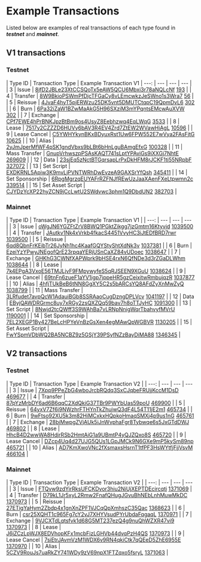 # Example Transactions

Listed below are examples of real transactions of each type found in _**testnet**_ and _**mainnet**_.

## V1 transactions

### Testnet

| Type ID | Transaction Type | Example Transaction V1
| ---: | --- | --- | --- |
| 3 | Issue | [8jfD2JBLe23XtCCSQoTx5eAW5QCU6Mbxi3r78aNQLcNf](https://testnode1.wavesnodes.com/transactions/info/8jfD2JBLe23XtCCSQoTx5eAW5QCU6Mbxi3r78aNQLcNf) [193](https://testnode1.wavesnodes.com/blocks/at/193) |
| 4 | Transfer | [8W9BkioPSWmPfDjcTFGaCy8vLEmcwkzJeSWno1s3Wra7](https://testnode1.wavesnodes.com/transactions/info/8W9BkioPSWmPfDjcTFGaCy8vLEmcwkzJeSWno1s3Wra7) [56](https://testnode1.wavesnodes.com/blocks/at/56) |
| 5 | Reissue | [4JvaF4hyT5pjERWzu25DK5vnt5DMUTCtqpC19QpmDvL6](https://testnode1.wavesnodes.com/transactions/info/4JvaF4hyT5pjERWzu25DK5vnt5DMUTCtqpC19QpmDvL6) [302](https://testnode1.wavesnodes.com/blocks/at/302) |
| 6 | Burn | [6Pa32iZaW1BZwMaAkG5H96SXziM3mYPqntsEMcwAuXVW](https://testnode1.wavesnodes.com/transactions/info/6Pa32iZaW1BZwMaAkG5H96SXziM3mYPqntsEMcwAuXVW) [302](https://testnode1.wavesnodes.com/blocks/at/302) |
| 7 | Exchange | [CPf7EWE4hPrBNKJpzBtBm9os4UsyZ8Eebhzwq4EqLWqG](https://testnode1.wavesnodes.com/transactions/info/CPf7EWE4hPrBNKJpzBtBm9os4UsyZ8Eebhzwq4EqLWqG) [3533](https://testnode1.wavesnodes.com/blocks/at/3533) |
| 8 | Lease | [7517y2CZZZD6HUVy6bAV3R4EV4Zrd7ZtEW2WVawHiAgL](https://testnode1.wavesnodes.com/transactions/info/7517y2CZZZD6HUVy6bAV3R4EV4Zrd7ZtEW2WVawHiAgL) [10596](https://testnode1.wavesnodes.com/blocks/at/10596) |
| 9 | Lease Cancel | [C5YWHYkynBKxBDyuxRst1Uw6FPW552E7wVya2FAsFjtG](https://testnode1.wavesnodes.com/transactions/info/C5YWHYkynBKxBDyuxRst1Uw6FPW552E7wVya2FAsFjtG) [10625](https://testnode1.wavesnodes.com/blocks/at/10625) |
| 10 | Alias | [2yJmJperMfWF4pSK1gndVbxs9bLBt6bHnLguBAmgEfxG](https://testnode1.wavesnodes.com/transactions/info/2yJmJperMfWF4pSK1gndVbxs9bLBt6bHnLguBAmgEfxG) [100328](https://testnode1.wavesnodes.com/blocks/at/100328) |
| 11 | Mass Transfer | [GnupVrhwszpPSAsKAQT741sLptYPAviGs9iXXGj7NhtE](https://testnode1.wavesnodes.com/transactions/info/GnupVrhwszpPSAsKAQT741sLptYPAviGs9iXXGj7NhtE) [269609](https://testnode1.wavesnodes.com/blocks/at/269609) |
| 12 | Data | [23sjEq5zNctBTGqrsapLrPxDkHFM8rJCKF1ti55NRpbF](https://testnode1.wavesnodes.com/transactions/info/23sjEq5zNctBTGqrsapLrPxDkHFM8rJCKF1ti55NRpbF) [327072](https://testnode1.wavesnodes.com/blocks/at/327072) |
| 13 | Set Script | [EXDKRNL5Apiw3K9mvLjPVNTWRhDwEvzeA9GAXSrYfQsh](https://testnode1.wavesnodes.com/transactions/info/EXDKRNL5Apiw3K9mvLjPVNTWRhDwEvzeA9GAXSrYfQsh) [345411](https://testnode1.wavesnodes.com/blocks/at/345411) |
| 14 | Set Sponsorship | [6RpgMgrzqEUYAFrRZFNJfREwUzJaaXAenFXeLtpwmn2c](https://testnode1.wavesnodes.com/transactions/info/6RpgMgrzqEUYAFrRZFNJfREwUzJaaXAenFXeLtpwmn2c) [339514](https://testnode1.wavesnodes.com/blocks/at/339514) |
| 15 | Set Asset Script | [CJYDzYcXP22hyZCN9jCcLwtU2SWdvwc3phm1Q9DbdUN2](https://testnode1.wavesnodes.com/transactions/info/CJYDzYcXP22hyZCN9jCcLwtU2SWdvwc3phm1Q9DbdUN2) [382703](https://testnode1.wavesnodes.com/blocks/at/382703) |

### Mainnet

| Type ID | Transaction Type | Example Transaction V1 |
| ---: | --- | --- | --- |
| 3 | Issue | [oWgJN6YGZFtZrV8BWQ1PGktZikgg7jzGmtm16Ktyvjd](https://nodes.wavesnodes.com/transactions/info/oWgJN6YGZFtZrV8BWQ1PGktZikgg7jzGmtm16Ktyvjd) [1039500](https://nodes.wavesnodes.com/blocks/at/1039500) |
| 4 | Transfer | [JAutkv1Nk4xVrkb4fkacS4451VvyHC3iJtEDfBRD7rwr](https://nodes.wavesnodes.com/transactions/info/JAutkv1Nk4xVrkb4fkacS4451VvyHC3iJtEDfBRD7rwr) [1039500](https://nodes.wavesnodes.com/blocks/at/1039500) |
| 5 | Reissue | [6qd8QbnFrKEibTr26JyNh1hc4KaafGQYStyShtXdNk3v](https://nodes.wavesnodes.com/transactions/info/6qd8QbnFrKEibTr26JyNh1hc4KaafGQYStyShtXdNk3v) [1037381](https://nodes.wavesnodes.com/blocks/at/1037381) |
| 6 | Burn | [EzeiYzYPwyJNEgofQrE23rpqaYERjUSnCaXZ84vUDoec](https://nodes.wavesnodes.com/transactions/info/EzeiYzYPwyJNEgofQrE23rpqaYERjUSnCaXZ84vUDoec) [1038647](https://nodes.wavesnodes.com/blocks/at/1038647) |
| 7 | Exchange | [GHKhG3CWNfXAPWprk9bHSE4rxN6QfNDe3d3rZGaDLWhm](https://nodes.wavesnodes.com/transactions/info/GHKhG3CWNfXAPWprk9bHSE4rxN6QfNDe3d3rZGaDLWhm) [1038644](https://nodes.wavesnodes.com/blocks/at/1038644) |
| 8 | Lease | [7k4EPgA3VxoE56TMJLjvF9FMpywyfeS5qRJSEEN9XGuU](https://nodes.wavesnodes.com/transactions/info/7k4EPgA3VxoE56TMJLjvF9FMpywyfeS5qRJSEEN9XGuU) [1038624](https://nodes.wavesnodes.com/blocks/at/1038624) |
| 9 | Lease Cancel | [69tnFn6zueF1aYV1igp7jppeHR5gzCeixitwRmbujqzR](https://nodes.wavesnodes.com/transactions/info/69tnFn6zueF1aYV1igp7jppeHR5gzCeixitwRmbujqzR) [1037877](https://nodes.wavesnodes.com/blocks/at/1037877) |
| 10 | Alias | [4hfjTUkBeB6tNN8GgXY5C2s5bARCsYQ8AFdZyXnMwZyQ](https://nodes.wavesnodes.com/transactions/info/4hfjTUkBeB6tNN8GgXY5C2s5bARCsYQ8AFdZyXnMwZyQ) [1038799](https://nodes.wavesnodes.com/blocks/at/1038799) |
| 11 | Mass Transfer | [3LRfudet7avpQcW1AdauiBGb8SSRAaoCugDzngDPLVcv](https://nodes.wavesnodes.com/transactions/info/3LRfudet7avpQcW1AdauiBGb8SSRAaoCugDzngDPLVcv) [1041197](https://nodes.wavesnodes.com/blocks/at/1041197) |
| 12 | Data | [EByjQAWDRGrmc8uy7xRGy2zsQXZQq59bav7h8oTTJyHC](https://nodes.wavesnodes.com/transactions/info/EByjQAWDRGrmc8uy7xRGy2zsQXZQq59bav7h8oTTJyHC) [1091300](https://nodes.wavesnodes.com/blocks/at/1091300) |
| 13 | Set Script | [8Nwjd2tcQWff3S9WAhBa7vLRNpNnigWqrTbahvyfMVrU](https://nodes.wavesnodes.com/transactions/info/8Nwjd2tcQWff3S9WAhBa7vLRNpNnigWqrTbahvyfMVrU) [1190001](https://nodes.wavesnodes.com/blocks/at/1190001) |
| 14 | Set Sponsorship | [7EL2XEGP1By427BeLcHPYeVnBzGsXen4egMAwQpWGBVR](http://nodes.wavesnodes.com/transactions/info/7EL2XEGP1By427BeLcHPYeVnBzGsXen4egMAwQpWGBVR) [1130205](https://nodes.wavesnodes.com/blocks/at/1130205) |
| 15 | Set Asset Script | [FwYSpmVDbWQ2BA5NCBZ9z5GSjY39PSyfNZzBayDiMA88](http://nodes.wavesnodes.com/transactions/info/FwYSpmVDbWQ2BA5NCBZ9z5GSjY39PSyfNZzBayDiMA88) [1346345](https://nodes.wavesnodes.com/blocks/at/1346345) |

## V2 transactions

### Testnet

| Type ID | Transaction Type | Example Transaction V2 |
| ---: | --- | --- | --- |
| 3 | Issue | [7Xpp9PPeZbG4wboJrcbRQdq3SxCJqbeFRUjjKccM1DsD](https://testnode1.wavesnodes.com/transactions/info/7Xpp9PPeZbG4wboJrcbRQdq3SxCJqbeFRUjjKccM1DsD) [469677](https://testnode1.wavesnodes.com/blocks/at/469677) |
| 4 | Transfer | [87pYzMrbDY6ad6B6qqC2XdQkiG37TBr9PWYbUas59poU](https://testnode1.wavesnodes.com/transactions/info/87pYzMrbDY6ad6B6qqC2XdQkiG37TBr9PWYbUas59poU) [469900](https://testnode1.wavesnodes.com/blocks/at/469900) |
| 5 | Reissue | [64yxV7Zf6i9NWzhrFTHYnTkZhujwQ3dF4L54T11jE2m1](https://testnode1.wavesnodes.com/transactions/info/64yxV7Zf6i9NWzhrFTHYnTkZhujwQ3dF4L54T11jE2m1) [465734](https://testnode1.wavesnodes.com/blocks/at/465734) |
| 6 | Burn | [9wFtso92XU5k3m82HiMCxkxHQpkoHmaqSMXj4p9us1nG](https://testnode1.wavesnodes.com/transactions/info/9wFtso92XU5k3m82HiMCxkxHQpkoHmaqSMXj4p9us1nG) [465761](https://testnode1.wavesnodes.com/blocks/at/465761) |
| 7 | Exchange | [28biMwpgZVjAUk5iJnWvphaFgr8Tybwqe6s5JxGTdDWJ](https://testnode1.wavesnodes.com/transactions/info/28biMwpgZVjAUk5iJnWvphaFgr8Tybwqe6s5JxGTdDWJ) [469802](https://testnode1.wavesnodes.com/blocks/at/469802) |
| 8 | Lease | [HhcB4D2wwWA8HdjrRSb2HmtAiG1a9UBmtP4yQJZQxo8S](https://testnode1.wavesnodes.com/transactions/info/HhcB4D2wwWA8HdjrRSb2HmtAiG1a9UBmtP4yQJZQxo8S) [465720](https://testnode1.wavesnodes.com/blocks/at/465720) |
| 9 | Lease Cancel | [DZcp4Uq4d27UJG5QUs1LGpJMCk9N6GXe9mP5kySm89np](https://testnode1.wavesnodes.com/transactions/info/DZcp4Uq4d27UJG5QUs1LGpJMCk9N6GXe9mP5kySm89np) [465721](https://testnode1.wavesnodes.com/blocks/at/465721v) |
| 10 | Alias | [AD7KmXwoVNc2fXsmaxsHsrnT1tfPF3HsWYtfjFijVsvM](https://testnode1.wavesnodes.com/transactions/info/AD7KmXwoVNc2fXsmaxsHsrnT1tfPF3HsWYtfjFijVsvM) [466104](https://testnode1.wavesnodes.com/blocks/at/466104) |

### Mainnet

| Type ID | Transaction Type | Example Transaction V2 |
| ---: | --- | --- | --- |
| 3 | Issue | [FTQvw9zdYirRksUFCKDvor3hiu2NiUjXEPTDEcircqti](https://nodes.wavesnodes.com/transactions/info/FTQvw9zdYirRksUFCKDvor3hiu2NiUjXEPTDEcircqti) [1371069](https://nodes.wavesnodes.com/blocks/at/1371069) |
| 4 | Transfer | [D79kL1Jr5xyL2Rmw2FnafQHugJGvuBhNEbLnhMuwMkDC](https://nodes.wavesnodes.com/transactions/info/D79kL1Jr5xyL2Rmw2FnafQHugJGvuBhNEbLnhMuwMkDC) [1370973](https://nodes.wavesnodes.com/blocks/at/1370973) |
| 5 | Reissue | [27ETigYaHym2Zbdp4x1gnXnZPF1VJCqQpXmhszC35Qac](https://nodes.wavesnodes.com/transactions/info/27ETigYaHym2Zbdp4x1gnXnZPF1VJCqQpXmhszC35Qac) [1368623](https://nodes.wavesnodes.com/blocks/at/1368623) |
| 6 | Burn | [csr25XQHT1c965Fg7cY2vJ7XHYVsudPYrUbdaFqgaqL](https://nodes.wavesnodes.com/transactions/info/csr25XQHT1c965Fg7cY2vJ7XHYVsudPYrUbdaFqgaqL) [1370971](https://nodes.wavesnodes.com/blocks/at/1370971) |
| 7 | Exchange | [9VJCXTdLqtsfvk1d68G5MT237ezQ4g9nuQhWZXR47vi9](https://nodes.wavesnodes.com/transactions/info/9VJCXTdLqtsfvk1d68G5MT237ezQ4g9nuQhWZXR47vi9) [1370973](https://nodes.wavesnodes.com/blocks/at/1370973) |
| 8 | Lease | [J6jZCzLpWJX8EDVhopKFx1mcbFizLGHVb44dvqPzH4QS](https://nodes.wavesnodes.com/transactions/info/J6jZCzLpWJX8EDVhopKFx1mcbFizLGHVb44dvqPzH4QS) [1370973](https://nodes.wavesnodes.com/blocks/at/1370973) |
| 9 | Lease Cancel | [7siEtrJAvmVzM1WDX6v9RN4qkiCtk7qQEeD5ZhE6955E](https://nodes.wavesnodes.com/transactions/info/7siEtrJAvmVzM1WDX6v9RN4qkiCtk7qQEeD5ZhE6955E) [1370970](https://nodes.wavesnodes.com/blocks/at/1370970) |
| 10 | Alias | [5CZV9RouJs7uaRkZY741WDy9zV69npX1FTZqxo5fsryL](https://nodes.wavesnodes.com/transactions/info/5CZV9RouJs7uaRkZY741WDy9zV69npX1FTZqxo5fsryL) [1371063](https://nodes.wavesnodes.com/blocks/at/1371063) |




